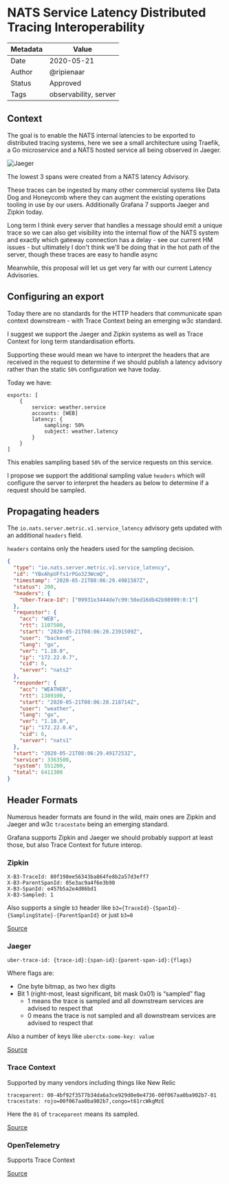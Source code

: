 # NATS Service Latency Distributed Tracing Interoperability


|Metadata|Value|
|--------|-----|
|Date    |2020-05-21|
|Author  |@ripienaar|
|Status  |Approved|
|Tags    |observability, server|

## Context

The goal is to enable the NATS internal latencies to be exported to distributed tracing systems, here we see a small
architecture using Traefik, a Go microservice and a NATS hosted service all being observed in Jaeger.

![Jaeger](images/0003-jaeger-trace.png)

The lowest 3 spans were created from a NATS latency Advisory.

These traces can be ingested by many other commercial systems like Data Dog and Honeycomb where they can augment the
existing operations tooling in use by our users. Additionally Grafana 7 supports Jaeger and Zipkin today.  

Long term I think every server that handles a message should emit a unique trace so we can also get visibility into
the internal flow of the NATS system and exactly which gateway connection has a delay - see our current HM issues - but
ultimately I don't think we'll be doing that in the hot path of the server, though these traces are easy to handle async

Meanwhile, this proposal will let us get very far with our current Latency Advisories.

## Configuring an export

Today there are no standards for the HTTP headers that communicate span context downstream - with Trace Context being
an emerging w3c standard.

I suggest we support the Jaeger and Zipkin systems as well as Trace Context for long term standardisation efforts.

Supporting these would mean we have to interpret the headers that are received in the request to determine if we should
publish a latency advisory rather than the static `50%` configuration we have today.

Today we have:

```
exports: [
    {
        service: weather.service 
        accounts: [WEB]
        latency: {
            sampling: 50% 
            subject: weather.latency
        }
    }
]
```

This enables sampling based `50%` of the service requests on this service.

I propose we support the additional sampling value `headers` which will configure the server to
interpret the headers as below to determine if a request should be sampled.

## Propagating headers

The `io.nats.server.metric.v1.service_latency` advisory gets updated with an additional `headers` field.

`headers` contains only the headers used for the sampling decision.

```json
{
  "type": "io.nats.server.metric.v1.service_latency",
  "id": "YBxAhpUFfs1rPGo323WcmQ",
  "timestamp": "2020-05-21T08:06:29.4981587Z",
  "status": 200,
  "headers": {
    "Uber-Trace-Id": ["09931e3444de7c99:50ed16db42b98999:0:1"]
  },
  "requestor": {
    "acc": "WEB",
    "rtt": 1107500,
    "start": "2020-05-21T08:06:20.2391509Z",
    "user": "backend",
    "lang": "go",
    "ver": "1.10.0",
    "ip": "172.22.0.7",
    "cid": 6,
    "server": "nats2"
  },
  "responder": {
    "acc": "WEATHER",
    "rtt": 1389100,
    "start": "2020-05-21T08:06:20.218714Z",
    "user": "weather",
    "lang": "go",
    "ver": "1.10.0",
    "ip": "172.22.0.6",
    "cid": 6,
    "server": "nats1"
  },
  "start": "2020-05-21T08:06:29.4917253Z",
  "service": 3363500,
  "system": 551200,
  "total": 6411300
}
```
 
## Header Formats

Numerous header formats are found in the wild, main ones are Zipkin and Jaeger and w3c `tracestate` being an emerging standard.

Grafana supports Zipkin and Jaeger we should probably support at least those, but also Trace Context for future interop.

### Zipkin

```
X-B3-TraceId: 80f198ee56343ba864fe8b2a57d3eff7
X-B3-ParentSpanId: 05e3ac9a4f6e3b90
X-B3-SpanId: e457b5a2e4d86bd1
X-B3-Sampled: 1
``` 

Also supports a single `b3` header like `b3={TraceId}-{SpanId}-{SamplingState}-{ParentSpanId}` or just `b3=0`

[Source](https://github.com/openzipkin/b3-propagation)

### Jaeger

```
uber-trace-id: {trace-id}:{span-id}:{parent-span-id}:{flags}
```

Where flags are:

 * One byte bitmap, as two hex digits
 * Bit 1 (right-most, least significant, bit mask 0x01) is “sampled” flag
   * 1 means the trace is sampled and all downstream services are advised to respect that
   * 0 means the trace is not sampled and all downstream services are advised to respect that

Also a number of keys like `uberctx-some-key: value`

[Source](https://www.jaegertracing.io/docs/1.17/client-libraries/#tracespan-identity)

### Trace Context

Supported by many vendors including things like New Relic

```
traceparent: 00-4bf92f3577b34da6a3ce929d0e0e4736-00f067aa0ba902b7-01
tracestate: rojo=00f067aa0ba902b7,congo=t61rcWkgMzE
```

Here the `01` of `traceparent` means its sampled.

[Source](https://www.w3.org/TR/trace-context/)

### OpenTelemetry

Supports Trace Context

[Source](https://github.com/open-telemetry/opentelemetry-specification/blob/master/specification/trace/api.md)

